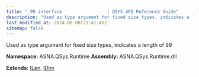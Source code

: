 ```yaml
---
title: "_99 interface                 | QSYS API Reference Guide"
description: "Used as type argument for fixed size types, indicates a length of 99  "
last_modified_at: 2024-08-08T21:41:46Z
sitemap: false
---
```


Used as type argument for fixed size types, indicates a length of 99 

**Namespace:** ASNA.QSys.Runtime
**Assembly:** ASNA.QSys.Runtime.dll

**Extends:** [ILen](/reference/runtime/qsys-runtime/i-len.html), [IDim](/reference/runtime/qsys-runtime/i-dim.html)
<br>
<br>
